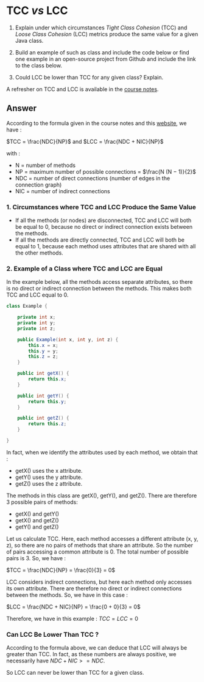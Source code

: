 # TCC *vs* LCC

1. Explain under which circumstances *Tight Class Cohesion* (TCC) and *Loose Class Cohesion* (LCC) metrics produce the same value for a given Java class. 

2. Build an example of such as class and include the code below or find one example in an open-source project from Github and include the link to the class below.

3. Could LCC be lower than TCC for any given class? Explain.

A refresher on TCC and LCC is available in the [course notes](https://oscarlvp.github.io/vandv-classes/#cohesion-graph).

## Answer

According to the formula given in the course notes and this [website](https://www.aivosto.com/project/help/pm-oo-cohesion.html), we have :

$TCC = \frac{NDC}{NP}$
and
$LCC = \frac{NDC + NIC}{NP}$

with :
- N = number of methods
- NP = maximum number of possible connections = $\frac{N (N − 1)}{2}$ 
- NDC = number of direct connections (number of edges in the connection graph)
- NIC = number of indirect connections

### 1. Circumstances where TCC and LCC Produce the Same Value
- If all the methods (or nodes) are disconnected, TCC and LCC will both be equal to 0, because no direct or indirect connection exists between the methods.
- If all the methods are directly connected, TCC and LCC will both be equal to 1, because each method uses attributes that are shared with all the other methods.

### 2. Example of a Class where TCC and LCC are Equal

In the example below, all the methods access separate attributes, so there is no direct or indirect connection between the methods. This makes both TCC and LCC equal to 0.

```java
class Example {

    private int x;
    private int y;
    private int z;

    public Example(int x, int y, int z) {
        this.x = x;
        this.y = y;
        this.z = z;
    }

    public int getX() {
        return this.x;
    }

    public int getY() {
        return this.y;
    }

    public int getZ() {
        return this.z;
    }

}
```

In fact, when we identify the attributes used by each method, we obtain that :
- getX() uses the x attribute.
- getY() uses the y attribute.
- getZ() uses the z attribute.

The methods in this class are getX(), getY(), and getZ(). There are therefore 3 possible pairs of methods:
- getX() and getY()
- getX() and getZ()
- getY() and getZ()

Let us calculate TCC. Here, each method accesses a different attribute (x, y, z), so there are no pairs of methods that share an attribute. So the number of pairs accessing a common attribute is 0. The total number of possible pairs is 3. So, we have : 

$TCC = \frac{NDC}{NP} = \frac{0}{3} = 0$

LCC considers indirect connections, but here each method only accesses its own attribute. There are therefore no direct or indirect connections between the methods. So, we have in this case :

$LCC = \frac{NDC + NIC}{NP} = \frac{0 + 0}{3} = 0$

Therefore, we have in this example : $TCC = LCC = 0$


### Can LCC Be Lower Than TCC ?

According to the formula above, we can deduce that LCC will always be greater than TCC. In fact, as these numbers are always positive, we necessarily have $NDC + NIC >= NDC$.

So LCC can never be lower than TCC for a given class.
